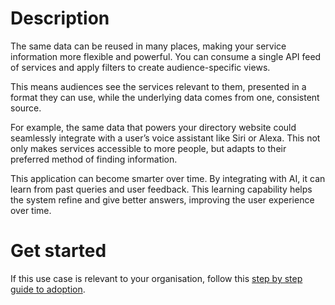 # Description

The same data can be reused in many places, making your service information more flexible and powerful. You can consume a single API feed of services and apply filters to create audience-specific views.

This means audiences see the services relevant to them, presented in a format they can use, while the underlying data comes from one, consistent source.

For example, the same data that powers your directory website could seamlessly integrate with a user’s voice assistant like Siri or Alexa. This not only makes services accessible to more people, but adapts to their preferred method of finding information. 

This application can become smarter over time. By integrating with AI, it can learn from past queries and user feedback. This learning capability helps the system refine and give better answers, improving the user experience over time.

# Get started

If this use case is relevant to your organisation, follow this [step by step guide to adoption](/adopt/practical-examples/how-to-get-started).